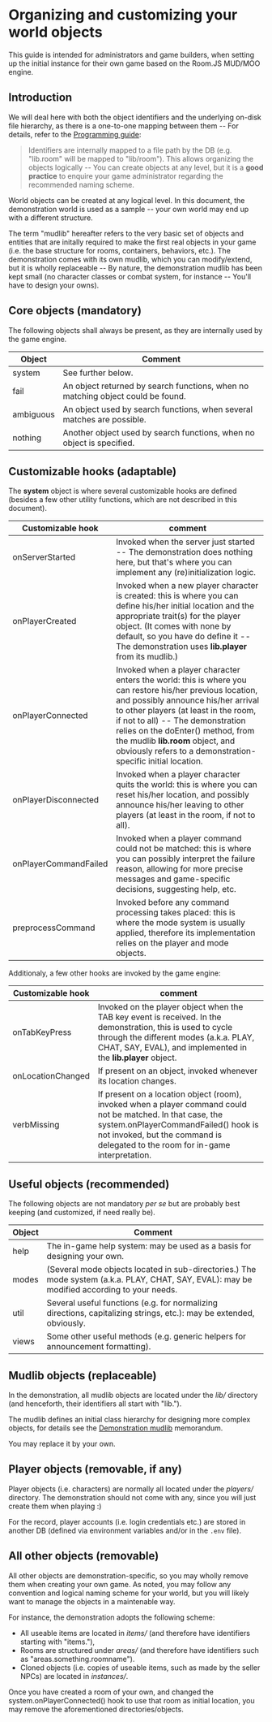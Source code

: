 # Organizing and customizing your world objects

This guide is intended for administrators and game builders, when setting up the initial instance for their own game based on the Room.JS MUD/MOO engine.

## Introduction
We will deal here with both the object identifiers and the underlying on-disk file hierarchy, as there is a one-to-one mapping between them -- For details, refer to the [Programming guide](PROGRAMMING.md):

> Identifiers are internally mapped to a file path by the DB (e.g. "lib.room" will be mapped
> to "lib/room"). This allows organizing the objects logically -- You can create objects at
> any level, but it is a **good practice** to enquire your game administrator regarding the
> recommended naming scheme.

World objects can be created at any logical level. In this document, the demonstration world is used as a sample -- your own world may end up with a different structure.

The term "mudlib" hereafter refers to the very basic set of objects and entities that are initally required to make the first real objects in your game (i.e. the base structure for rooms, containers, behaviors, etc.). The demonstration comes with its own mudlib, which you can modify/extend, but it is wholly replaceable -- By nature, the demonstration mudlib has been kept small (no character classes or combat system, for instance -- You'll have to design your owns).

## Core objects (mandatory)
The following objects shall always be present, as they are internally used by the game engine.

| Object     | Comment |
| ---------- | ------- |
| system     | See further below. |
| fail       | An object returned by search functions, when no matching object could be found. |
| ambiguous  | An object used by search functions, when several matches are possible. |
| nothing    | Another object used by search functions, when no object is specified. |

## Customizable hooks (adaptable)

The **system** object is where several customizable hooks are defined (besides a few other utility functions, which are not described in this document).

| Customizable hook    | comment |
| -------------------- | ------- |
| onServerStarted | Invoked when the server just started -- The demonstration does nothing here, but that's where you can implement any (re)initialization logic. |
| onPlayerCreated | Invoked when a new player character is created: this is where you can define his/her initial location and the appropriate trait(s) for the player object. (It comes with none by default, so you have do define it -- The demonstration uses **lib.player** from its mudlib.) |
| onPlayerConnected | Invoked when a player character enters the world: this is where you can restore his/her previous location, and possibly announce his/her arrival to other players (at least in the room, if not to all) -- The demonstration relies on the doEnter() method, from the mudlib **lib.room** object, and obviously refers to a demonstration-specific initial location. |
| onPlayerDisconnected | Invoked when a player character quits the world: this is where you can reset his/her location, and possibly announce his/her leaving to other players (at least in the room, if not to all). |
| onPlayerCommandFailed | Invoked when a player command could not be matched: this is where you can possibly interpret the failure reason, allowing for more precise messages and game-specific decisions, suggesting help, etc. |
| preprocessCommand | Invoked before any command processing takes placed: this is where the mode system is usually applied, therefore its implementation relies on the player and mode objects. |

Additionaly, a few other hooks are invoked by the game engine:

| Customizable hook    | comment |
| -------------------- | ------- |
| onTabKeyPress | Invoked on the player object when the TAB key event is received. In the demonstration, this is used to cycle through the different modes (a.k.a. PLAY, CHAT, SAY, EVAL), and implemented in the **lib.player** object. |
| onLocationChanged | If present on an object, invoked whenever its location changes. |
| verbMissing | If present on a location object (room), invoked when a player command could not be matched. In that case, the system.onPlayerCommandFailed() hook is not invoked, but the command is delegated to the room for in-game interpretation. |

## Useful objects (recommended)
The following objects are not mandatory *per se* but are probably best keeping (and customized, if need really be).

| Object     | Comment |
| ---------- | ------- |
| help       | The in-game help system: may be used as a basis for designing your own. |
| modes      | (Several mode objects located in sub-directories.) The mode system (a.k.a. PLAY, CHAT, SAY, EVAL): may be modified according to your needs. |
| util       | Several useful functions (e.g. for normalizing directions, capitalizing strings, etc.): may be extended, obviously. |
| views      | Some other useful methods (e.g. generic helpers for announcement formatting). |

## Mudlib objects (replaceable)

In the demonstration, all mudlib objects are located under the *lib/* directory (and henceforth, their identifiers all start with "lib.").

The mudlib defines an initial class hierarchy for designing more complex objects, for details see the [Demonstration mudlib](DEMO_MUDLIB.md) memorandum.

You may replace it by your own.

## Player objects (removable, if any)

Player objects (i.e. characters) are normally all located under the *players/* directory.
The demonstration should not come with any, since you will just create them when playing :)

For the record, player accounts (i.e. login credentials etc.) are stored in another DB (defined via environment variables and/or in the `.env` file).

## All other objects (removable)

All other objects are demonstration-specific, so you may wholly remove them when creating your own game. As noted, you may follow any convention and logical naming scheme for your world, but you will likely want to manage the objects in a maintenable way. 

For instance, the demonstration adopts the following scheme:
- All useable items are located in *items/* (and therefore have identifiers starting with "items."),
- Rooms are structured under *areas/* (and therefore have identifiers such as "areas.something.roomname").
- Cloned objects (i.e. copies of useable items, such as made by the seller NPCs) are located in *instances/*.

Once you have created a room of your own, and changed the system.onPlayerConnected() hook
to use that room as initial location, you may remove the aforementioned directories/objects.
